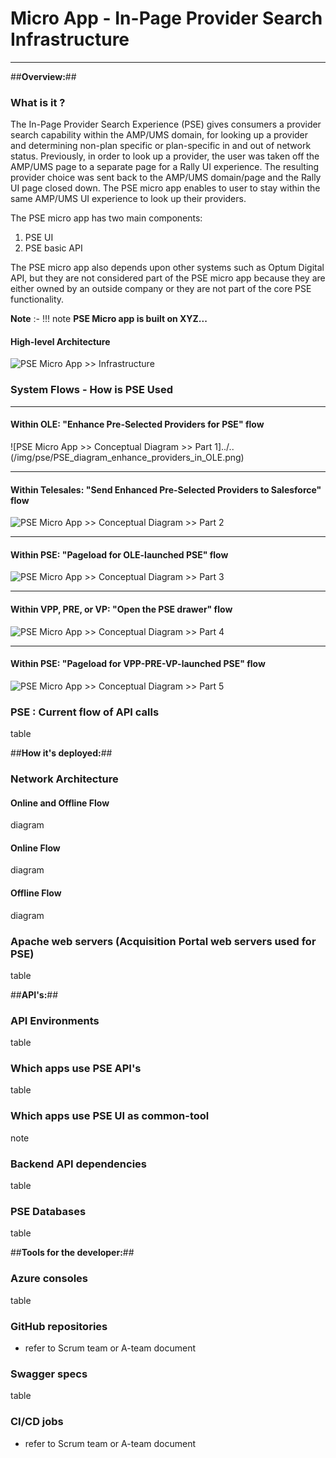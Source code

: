 # Micro App - In-Page Provider Search Infrastructure
---
##**Overview:**##

### What is it ?

The In-Page Provider Search Experience (PSE) gives consumers a provider search capability within the AMP/UMS domain, for looking up a provider and determining non-plan specific or plan-specific in and out of network status. Previously, in order to look up a provider, the user was taken off the AMP/UMS page to a separate page for a Rally UI experience. The resulting provider choice was sent back to the AMP/UMS domain/page and the Rally UI page closed down. The PSE micro app enables to user to stay within the same AMP/UMS UI experience to look up their providers.<br/>

The PSE micro app has two main components:<br/>

1) PSE UI<br/>
2) PSE basic API<br/>

The PSE micro app also depends upon other systems such as Optum Digital API, but they are not considered part of the PSE micro app because they are either owned by an outside company or they are not part of the core PSE functionality.

**Note** :- 
!!! note
    **PSE Micro app is built on XYZ...**

#### High-level Architecture
![PSE Micro App >> Infrastructure](../../img/pse/PSE_UI_Drawer.png)

### System Flows - How is PSE Used
- - - - - - - - - -
#### Within OLE: "Enhance Pre-Selected Providers for PSE" flow
![PSE Micro App >> Conceptual Diagram >> Part 1]../..(/img/pse/PSE_diagram_enhance_providers_in_OLE.png)
- - - - - - - - - -
#### Within Telesales: "Send Enhanced Pre-Selected Providers to Salesforce" flow
![PSE Micro App >> Conceptual Diagram >> Part 2](../../img/pse/PSE_diagram_send_enhanced_providers_to_Telesales.png)
- - - - - - - - - -
#### Within PSE: "Pageload for OLE-launched PSE" flow
![PSE Micro App >> Conceptual Diagram >> Part 3](../../img/pse/PSE_diagram_drawer_pageload_from_OLE.png)
- - - - - - - - - -
#### Within VPP, PRE, or VP: "Open the PSE drawer" flow
![PSE Micro App >> Conceptual Diagram >> Part 4](../../img/pse/PSE_diagram_open_drawer_from_VPP_PRE_VP.png)
- - - - - - - - - -
#### Within PSE: "Pageload for VPP-PRE-VP-launched PSE" flow
![PSE Micro App >> Conceptual Diagram >> Part 5](../../img/pse/PSE_diagram_drawer_pageload_from_VPP_PRE_VP.png)


### PSE : Current flow of API calls
table

##**How it's deployed:**##

### Network Architecture

#### Online and Offline Flow
diagram

#### Online Flow
diagram

#### Offline Flow
diagram

### Apache web servers (Acquisition Portal web servers used for PSE)
table

##**API's:**##

### API Environments
table


### Which apps use PSE API's
table

### Which apps use PSE UI as common-tool
note

### Backend API dependencies
table

### PSE Databases
table

##**Tools for the developer:**##

### Azure consoles
table

### GitHub repositories
- refer to Scrum team or A-team document

### Swagger specs
table

### CI/CD jobs
- refer to Scrum team or A-team document

<!-- Sample markdown to embed PDF
<object data="pdf/TMDB-2901404-UCP_Member_Acquisition_PRJ186072_10032019.pdf" type="application/pdf" width="700px" height="700px">
    <embed src="pdf/TMDB-2901404-UCP_Member_Acquisition_PRJ186072_10032019.pdf">
        <p>This browser does not support PDFs. Please download the PDF to view it: <a href="pdf/TMDB-2901404-UCP_Member_Acquisition_PRJ186072_10032019.pdf">Download PDF</a>.</p>
    </embed>
</object>
-->
